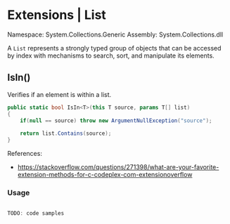 # Extensions | List<T>

Namespace: System.Collections.Generic
Assembly: System.Collections.dll

A `List` represents a strongly typed group of objects that can be accessed by index with mechanisms to search, sort, and manipulate its elements.
<br>


## IsIn()

Verifies if an element is within a list.

```csharp
public static bool IsIn<T>(this T source, params T[] list)
{
	if(null == source) throw new ArgumentNullException("source");
  
	return list.Contains(source);
}
```

References:
- https://stackoverflow.com/questions/271398/what-are-your-favorite-extension-methods-for-c-codeplex-com-extensionoverflow

### Usage

```csharp

TODO: code samples

```

